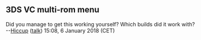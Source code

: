 ## 3DS VC multi-rom menu

Did you manage to get this working yourself? Which builds did it work
with? --[Hiccup](User:Hiccup "wikilink")
([talk](User_talk:Hiccup "wikilink")) 15:08, 6 January 2018 (CET)